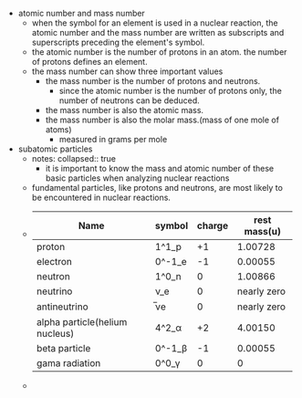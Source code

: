 - atomic number and mass number
	- when the symbol for an element is used in a nuclear reaction, the atomic number and the mass number are written as subscripts and superscripts preceding the element's symbol.
	- the atomic number is the number of protons in an atom. the number of protons defines an element.
	- the mass number can show three important values
		- the mass number is the number of protons and neutrons.
			- since the atomic number is the number of protons only, the number of neutrons can be deduced.
		- the mass number is also the atomic mass.
		- the mass number is also the molar mass.(mass of one mole of atoms)
			- measured in grams per mole
- subatomic particles
	- notes:
	  collapsed:: true
		- it is important to know the mass and atomic number of these basic particles when analyzing nuclear reactions
	- fundamental particles, like protons and neutrons, are most likely to be encountered in nuclear reactions.
	- |Name                             |symbol|charge|rest mass(u)|
	  |--|--|--|--|
	  |proton|1^1_p|+1|1.00728|
	  |electron|0^-1_e|-1|0.00055|
	  |neutron|1^0_n|0|1.00866|
	  |neutrino|ν_e|0|nearly zero|
	  |antineutrino|̅νe|0|nearly zero|
	  |alpha particle(helium nucleus)|4^2_α|+2|4.00150|
	  |beta particle|0^-1_β|-1|0.00055|
	  |gama radiation|0^0_γ|0|0|
	-